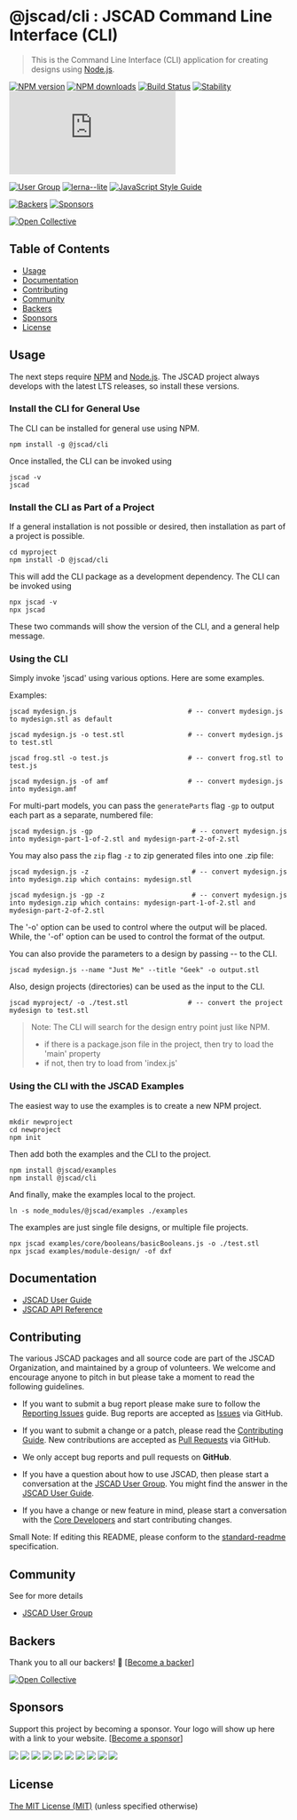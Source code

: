 # @jscad/cli : JSCAD Command Line Interface (CLI)

> This is the Command Line Interface (CLI) application for creating designs using [Node.js](https://nodejs.org).

[![NPM version](https://badge.fury.io/js/%40jscad%2Fcli.svg)](https://www.npmjs.com/package/@jscad/cli)
[![NPM downloads](https://img.shields.io/npm/dw/@jscad/cli)](https://www.npmjs.com/package/@jscad/cli)
[![Build Status](https://travis-ci.org/jscad/OpenJSCAD.org.svg?branch=master)](https://travis-ci.org/jscad/OpenJSCAD.org)
[![Stability](https://img.shields.io/badge/stability-stable-success)](https://github.com/emersion/stability-badges#stable)
[![License](https://img.shields.io/github/license/jscad/OpenJSCAD.org)](https://github.com/jscad/OpenJSCAD.org/blob/master/LICENSE)

[![User Group](https://img.shields.io/badge/maintained%20by-user%20group-blue)](https://openjscad.nodebb.com/)
[![lerna--lite](https://img.shields.io/badge/maintained%20with-lerna--lite-e137ff)](https://github.com/ghiscoding/lerna-lite)
[![JavaScript Style Guide](https://img.shields.io/badge/code_style-standard-blue)](https://standardjs.com)

[![Backers](https://img.shields.io/opencollective/backers/openjscad)](https://opencollective.com/openjscad)
[![Sponsors](https://img.shields.io/opencollective/sponsors/openjscad)](https://opencollective.com/openjscad)

<a href="https://opencollective.com/openjscad"><img src="https://opencollective.com/openjscad/donate/button.png?color=blue" alt="Open Collective"></a>

## Table of Contents

- [Usage](#usage)
- [Documentation](#documentation)
- [Contributing](#contributing)
- [Community](#community)
- [Backers](#backers)
- [Sponsors](#sponsors)
- [License](#license)

## Usage

The next steps require [NPM](https://www.npmjs.com/) and [Node.js](https://nodejs.org).
The JSCAD project always develops with the latest LTS releases, so install these versions.

### Install the CLI for General Use

The CLI can be installed for general use using NPM.
```
npm install -g @jscad/cli
```
Once installed, the CLI can be invoked using
```
jscad -v
jscad
```

### Install the CLI as Part of a Project

If a general installation is not possible or desired, then installation as part of a project is possible.
```
cd myproject
npm install -D @jscad/cli
```

This will add the CLI package as a development dependency. The CLI can be invoked using
```
npx jscad -v
npx jscad
```
These two commands will show the version of the CLI, and a general help message.

### Using the CLI

Simply invoke 'jscad' using various options. Here are some examples.

Examples:

```jscad mydesign.js                            # -- convert mydesign.js to mydesign.stl as default```

```jscad mydesign.js -o test.stl                # -- convert mydesign.js to test.stl```

```jscad frog.stl -o test.js                    # -- convert frog.stl to test.js```

```jscad mydesign.js -of amf                    # -- convert mydesign.js into mydesign.amf```

For multi-part models, you can pass the `generateParts` flag `-gp` to output each part as a separate, numbered file:

```jscad mydesign.js -gp                         # -- convert mydesign.js into mydesign-part-1-of-2.stl and mydesign-part-2-of-2.stl```

You may also pass the `zip` flag `-z` to zip generated files into one .zip file:

```jscad mydesign.js -z                          # -- convert mydesign.js into mydesign.zip which contains: mydesign.stl```

```jscad mydesign.js -gp -z                      # -- convert mydesign.js into mydesign.zip which contains: mydesign-part-1-of-2.stl and mydesign-part-2-of-2.stl```

The '-o' option can be used to control where the output will be placed.
While, the '-of' option can be used to control the format of the output.

You can also provide the parameters to a design by passing --<paramName> <value> to the CLI.

```jscad mydesign.js --name "Just Me" --title "Geek" -o output.stl```

Also, design projects (directories) can be used as the input to the CLI.

```jscad myproject/ -o ./test.stl               # -- convert the project mydesign to test.stl```

> Note: The CLI will search for the design entry point just like NPM.
> - if there is a package.json file in the project, then try to load the 'main' property
> - if not, then try to load from 'index.js'

### Using the CLI with the JSCAD Examples

The easiest way to use the examples is to create a new NPM project.
```
mkdir newproject
cd newproject
npm init
```
Then add both the examples and the CLI to the project.
```
npm install @jscad/examples
npm install @jscad/cli
```
And finally, make the examples local to the project.
```
ln -s node_modules/@jscad/examples ./examples
```
The examples are just single file designs, or multiple file projects.
```
npx jscad examples/core/booleans/basicBooleans.js -o ./test.stl
npx jscad examples/module-design/ -of dxf
```

## Documentation

- [JSCAD User Guide](https://openjscad.xyz/guide.html)
- [JSCAD API Reference](https://openjscad.xyz/docs/)

## Contributing

The various JSCAD packages and all source code are part of the JSCAD Organization, and maintained by a group of volunteers.
We welcome and encourage anyone to pitch in but please take a moment to read the following guidelines.

* If you want to submit a bug report please make sure to follow the [Reporting Issues](https://github.com/jscad/OpenJSCAD.org/wiki/Reporting-Issues) guide. Bug reports are accepted as [Issues](https://github.com/jscad/OpenJSCAD.org/issues/) via GitHub.

* If you want to submit a change or a patch, please read the [Contributing Guide](../../CONTRIBUTING.md). New contributions are accepted as [Pull Requests](https://github.com/jscad/OpenJSCAD.org/pulls/) via GitHub.

* We only accept bug reports and pull requests on **GitHub**.

* If you have a question about how to use JSCAD, then please start a conversation at the [JSCAD User Group](https://openjscad.xyz/forum.html). You might find the answer in the [JSCAD User Guide](https://openjscad.xyz/guide.html).

* If you have a change or new feature in mind, please start a conversation with the [Core Developers](https://openjscad.xyz/forum.html) and start contributing changes.

Small Note: If editing this README, please conform to the [standard-readme](https://github.com/RichardLitt/standard-readme) specification.

## Community

See for more details
* [JSCAD User Group](https://openjscad.xyz/forum.html)

## Backers

Thank you to all our backers! 🙏 [[Become a backer](https://opencollective.com/openjscad#backer)]

<a href="https://opencollective.com/openjscad#backers" target="_blank"><img src="https://opencollective.com/openjscad/backers.svg?width=890" alt="Open Collective"></a>

## Sponsors

Support this project by becoming a sponsor. Your logo will show up here with a link to your website. [[Become a sponsor](https://opencollective.com/openjscad#sponsor)]

<a href="https://opencollective.com/openjscad/sponsor/0/website" target="_blank"><img src="https://opencollective.com/openjscad/sponsor/0/avatar.svg"></a>
<a href="https://opencollective.com/openjscad/sponsor/1/website" target="_blank"><img src="https://opencollective.com/openjscad/sponsor/1/avatar.svg"></a>
<a href="https://opencollective.com/openjscad/sponsor/2/website" target="_blank"><img src="https://opencollective.com/openjscad/sponsor/2/avatar.svg"></a>
<a href="https://opencollective.com/openjscad/sponsor/3/website" target="_blank"><img src="https://opencollective.com/openjscad/sponsor/3/avatar.svg"></a>
<a href="https://opencollective.com/openjscad/sponsor/4/website" target="_blank"><img src="https://opencollective.com/openjscad/sponsor/4/avatar.svg"></a>
<a href="https://opencollective.com/openjscad/sponsor/5/website" target="_blank"><img src="https://opencollective.com/openjscad/sponsor/5/avatar.svg"></a>
<a href="https://opencollective.com/openjscad/sponsor/6/website" target="_blank"><img src="https://opencollective.com/openjscad/sponsor/6/avatar.svg"></a>
<a href="https://opencollective.com/openjscad/sponsor/7/website" target="_blank"><img src="https://opencollective.com/openjscad/sponsor/7/avatar.svg"></a>
<a href="https://opencollective.com/openjscad/sponsor/8/website" target="_blank"><img src="https://opencollective.com/openjscad/sponsor/8/avatar.svg"></a>
<a href="https://opencollective.com/openjscad/sponsor/9/website" target="_blank"><img src="https://opencollective.com/openjscad/sponsor/9/avatar.svg"></a>

## License

[The MIT License (MIT)](../../LICENSE)
(unless specified otherwise)
